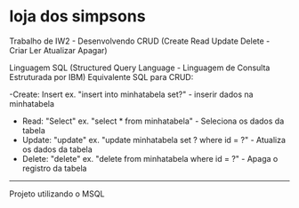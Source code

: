 # loja dos simpsons
Trabalho de  IW2 - Desenvolvendo CRUD (Create Read Update Delete - Criar Ler Atualizar Apagar)

Linguagem SQL  (Structured Query Language - Linguagem de Consulta Estruturada por IBM)
Equivalente SQL para CRUD:

-Create: Insert ex. "insert into minhatabela set?" - inserir dados na minhatabela
- Read: "Select" ex. "select * from minhatabela" - Seleciona os dados da tabela
- Update: "update" ex. "update minhatabela set ? where id = ?" - Atualiza os dados da tabela
- Delete: "delete" ex. "delete from minhatabela where id = ?" -   Apaga o registro da tabela
-----------------------------------------------------------------------------------------------------
Projeto utilizando o MSQL
